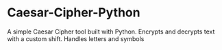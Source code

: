 # Caesar-Cipher-Python
A simple Caesar Cipher tool built with Python. Encrypts and decrypts text with a custom shift. Handles letters and symbols
